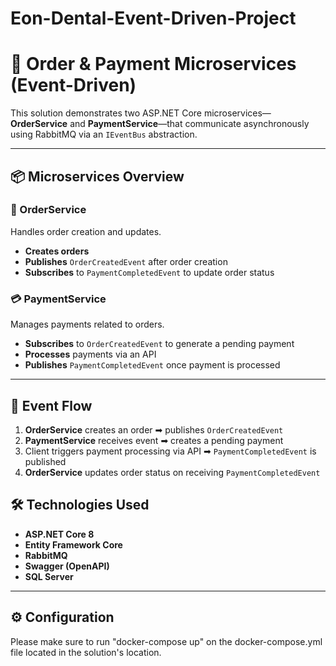 # Eon-Dental-Event-Driven-Project

# 🧾 Order & Payment Microservices (Event-Driven)

This solution demonstrates two ASP.NET Core microservices—**OrderService** and **PaymentService**—that communicate asynchronously using RabbitMQ via an `IEventBus` abstraction.

---

## 📦 Microservices Overview

### 🛒 OrderService
Handles order creation and updates.

- **Creates orders**
- **Publishes** `OrderCreatedEvent` after order creation
- **Subscribes** to `PaymentCompletedEvent` to update order status

### 💳 PaymentService
Manages payments related to orders.

- **Subscribes** to `OrderCreatedEvent` to generate a pending payment
- **Processes** payments via an API
- **Publishes** `PaymentCompletedEvent` once payment is processed

---

## 🔗 Event Flow

1. **OrderService** creates an order ➡ publishes `OrderCreatedEvent`
2. **PaymentService** receives event ➡ creates a pending payment
3. Client triggers payment processing via API ➡ `PaymentCompletedEvent` is published
4. **OrderService** updates order status on receiving `PaymentCompletedEvent`

## 🛠️ Technologies Used

- **ASP.NET Core 8**
- **Entity Framework Core**
- **RabbitMQ**
- **Swagger (OpenAPI)**
- **SQL Server**

---

## ⚙️ Configuration

Please make sure to run "docker-compose up" on the docker-compose.yml file located in the solution's location.
